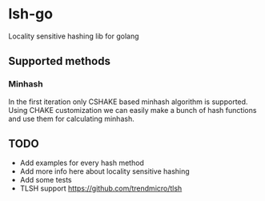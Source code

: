 # lsh-go

Locality sensitive hashing lib for golang

## Supported methods

### Minhash

In the first iteration only CSHAKE based minhash algorithm is supported.
Using CHAKE customization we can easily make a bunch of hash functions and use them for calculating minhash.

## TODO

- Add examples for every hash method
- Add more info here about locality sensitive hashing
- Add some tests
- TLSH support https://github.com/trendmicro/tlsh
